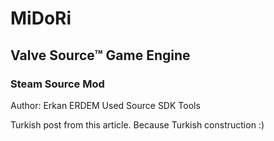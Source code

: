 # MiDoRi #
## Valve Source™ Game Engine ##
### Steam Source Mod ###
Author: Erkan ERDEM
Used Source SDK Tools

Turkish post from this article. Because Turkish construction :)